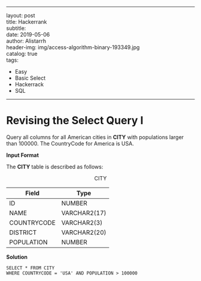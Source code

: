 

---
layout:     post   				    
title:      Hackerrank  			
subtitle:   
date:       2019-05-06 				
author:     Alistarrh						
header-img: img/access-algorithm-binary-193349.jpg 	
catalog: true 						
tags:		
- Easy	
- Basic Select	
- Hackerrack	
- SQL	

---

# Revising the Select Query I

Query all columns for all American cities in **CITY** with populations larger than 100000. The CountryCode for America is USA.



**Input Format**

The **CITY** table is described as follows:

 <center>CITY</center>

|Field|Type|
|---|---|
|ID|NUMBER|
|NAME|VARCHAR2(17)|
|COUNTRYCODE|VARCHAR2(3)|
|DISTRICT|VARCHAR2(20)|
|POPULATION|NUMBER|

**Solution**

```mysql
SELECT * FROM CITY
WHERE COUNTRYCODE = 'USA' AND POPULATION > 100000
```

